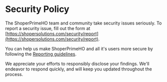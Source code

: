 # Security Policy

The ShoperPrimeHO team and community take security issues seriously. To report a security issue, fill out the form at [https://shopersolutions.com/security/report](https://shopersolutions.com/security/report).

You can help us make ShoperPrimeHO and all it's users more secure by following the [Reporting guidelines](https://shopersolutions.com/security).

We appreciate your efforts to responsibly disclose your findings. We'll endeavor to respond quickly, and will keep you updated throughout the process.
